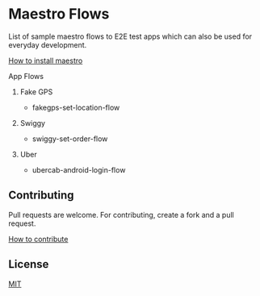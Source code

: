 # Maestro Flows

List of sample maestro flows to E2E test apps which can also be used for everyday development.

[How to install maestro](https://maestro.mobile.dev/getting-started/installing-maestro)

App Flows

1. Fake GPS
    - fakegps-set-location-flow

2. Swiggy
    - swiggy-set-order-flow

3. Uber
    - ubercab-android-login-flow

## Contributing

Pull requests are welcome. For contributing, create a fork and a pull request.

[How to contribute](https://github.com/MarcDiethelm/contributing/blob/master/README.md)

## License

[MIT](https://choosealicense.com/licenses/mit/)
